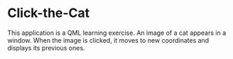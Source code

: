 # Click-the-Cat
This application is a QML learning exercise. An image of a cat appears in a window. When the image is clicked, it moves to new coordinates and displays its previous ones.
